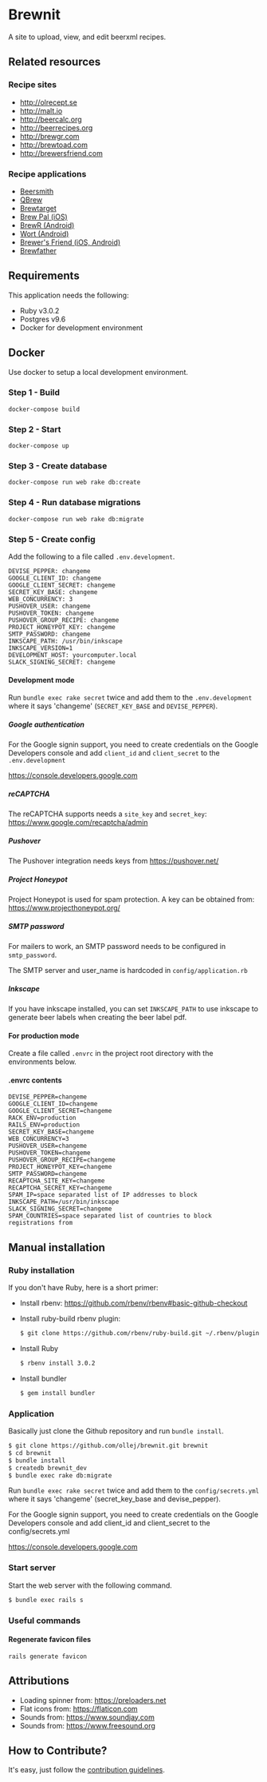 Brewnit
=======

A site to upload, view, and edit beerxml recipes.

Related resources
-----------------

### Recipe sites

 * http://olrecept.se
 * http://malt.io
 * http://beercalc.org
 * http://beerrecipes.org
 * http://brewgr.com
 * http://brewtoad.com
 * http://brewersfriend.com

### Recipe applications

 * [Beersmith](http://beersmith.com/)
 * [QBrew](http://freecode.com/projects/qbrew)
 * [Brewtarget](http://www.brewtarget.org/)
 * [Brew Pal (iOS)](http://www.djpsoftware.com/brewpal/)
 * [BrewR (Android)](https://play.google.com/store/apps/details?id=com.weekendcoders.brewr&hl=en)
 * [Wort (Android)](https://play.google.com/store/apps/details?id=info.dynamicdesigns.wort&hl=en)
 * [Brewer's Friend (iOS, Android)](https://www.brewersfriend.com/)
 * [Brewfather](https://brewfather.app)

Requirements
------------

This application needs the following:

 * Ruby v3.0.2
 * Postgres v9.6
 * Docker for development environment

Docker
------

Use docker to setup a local development environment.

### Step 1 - Build

```
docker-compose build
```

### Step 2 - Start

```
docker-compose up
```

### Step 3 - Create database

```
docker-compose run web rake db:create
```

### Step 4 - Run database migrations

```
docker-compose run web rake db:migrate
```

### Step 5 - Create config

Add the following to a file called `.env.development`.

```
DEVISE_PEPPER: changeme
GOOGLE_CLIENT_ID: changeme
GOOGLE_CLIENT_SECRET: changeme
SECRET_KEY_BASE: changeme
WEB_CONCURRENCY: 3
PUSHOVER_USER: changeme
PUSHOVER_TOKEN: changeme
PUSHOVER_GROUP_RECIPE: changeme
PROJECT_HONEYPOT_KEY: changeme
SMTP_PASSWORD: changeme
INKSCAPE_PATH: /usr/bin/inkscape
INKSCAPE_VERSION=1
DEVELOPMENT_HOST: yourcomputer.local
SLACK_SIGNING_SECRET: changeme
```

#### Development mode

Run `bundle exec rake secret` twice and add them to the `.env.development`
where it says 'changeme' (`SECRET_KEY_BASE` and `DEVISE_PEPPER`).

##### Google authentication

For the Google signin support, you need to create credentials on the Google
Developers console and add `client_id` and `client_secret` to the
`.env.development`

https://console.developers.google.com

##### reCAPTCHA

The reCAPTCHA supports needs a `site_key` and `secret_key`:
https://www.google.com/recaptcha/admin

##### Pushover

The Pushover integration needs keys from https://pushover.net/

##### Project Honeypot

Project Honeypot is used for spam protection. A key can be obtained from:
https://www.projecthoneypot.org/

##### SMTP password

For mailers to work, an SMTP password needs to be configured in
`smtp_password`.

The SMTP server and user_name is hardcoded in `config/application.rb`

##### Inkscape

If you have inkscape installed, you can set `INKSCAPE_PATH` to use inkscape
to generate beer labels when creating the beer label pdf.

#### For production mode

Create a file called `.envrc` in the project root directory with the
environments below.

#### .envrc contents

```
DEVISE_PEPPER=changeme
GOOGLE_CLIENT_ID=changeme
GOOGLE_CLIENT_SECRET=changeme
RACK_ENV=production
RAILS_ENV=production
SECRET_KEY_BASE=changeme
WEB_CONCURRENCY=3
PUSHOVER_USER=changeme
PUSHOVER_TOKEN=changeme
PUSHOVER_GROUP_RECIPE=changeme
PROJECT_HONEYPOT_KEY=changeme
SMTP_PASSWORD=changeme
RECAPTCHA_SITE_KEY=changeme
RECAPTCHA_SECRET_KEY=changeme
SPAM_IP=space separated list of IP addresses to block
INKSCAPE_PATH=/usr/bin/inkscape
SLACK_SIGNING_SECRET=changeme
SPAM_COUNTRIES=space separated list of countries to block registrations from
```

Manual installation
-------------------

### Ruby installation

If you don't have Ruby, here is a short primer:

 * Install rbenv: https://github.com/rbenv/rbenv#basic-github-checkout
 * Install ruby-build rbenv plugin:

   ```bash
   $ git clone https://github.com/rbenv/ruby-build.git ~/.rbenv/plugins/ruby-build
   ```
 * Install Ruby

   ```bash
   $ rbenv install 3.0.2
   ```
 * Install bundler

   ```bash
   $ gem install bundler
   ```

### Application

Basically just clone the Github repository and run `bundle install`.

```bash
$ git clone https://github.com/ollej/brewnit.git brewnit
$ cd brewnit
$ bundle install
$ createdb brewnit_dev
$ bundle exec rake db:migrate
```

Run `bundle exec rake secret` twice and add them to the `config/secrets.yml`
where it says 'changeme' (secret_key_base and devise_pepper).

For the Google signin support, you need to create credentials on the Google
Developers console and add client_id and client_secret to the
config/secrets.yml

https://console.developers.google.com

### Start server

Start the web server with the following command.

```bash
$ bundle exec rails s
```

### Useful commands

#### Regenerate favicon files

```
rails generate favicon
```

Attributions
------------

 * Loading spinner from: https://preloaders.net
 * Flat icons from: https://flaticon.com
 * Sounds from: https://www.soundjay.com
 * Sounds from: https://www.freesound.org

How to Contribute?
------------------

It's easy, just follow the [contribution guidelines][contribution].

[contribution]: https://github.com/ollej/brewnit/blob/master/CONTRIBUTING.md
